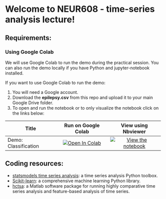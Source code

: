 # Welcome to NEUR608 - time-series analysis lecture!

## Requirements:
### Using Google Colab
We will use Google Colab to run the demo during the practical session. You can also run the demo locally if you have Python and jupyter-notebook installed.

If you want to use Google Colab to run the demo:

1. You will need a Google account.
2. Download the **epilepsy.csv** from this repo and upload it to your main Google Drive folder.
3. To open and run the notebook or to only visualize the notebook click on the links below:

| Title        | Run on Google Colab | View using Nbviewer |
| ------------- |:-------------:|:-----:|
| Demo: Classification | [![Open In Colab](https://colab.research.google.com/assets/colab-badge.svg)](https://colab.research.google.com/github/gshafiei/NEUR608TimeSeriesAnalysis/blob/main/demo_seizureClassification.ipynb) | [![View the notebook](https://img.shields.io/badge/render-nbviewer-orange.svg)](https://nbviewer.jupyter.org/github/gshafiei/NEUR608TimeSeriesAnalysis/blob/main/demo_seizureClassification.ipynb?flush_cache=false) |

## Coding resources:
* [statsmodels time series analysis](https://www.statsmodels.org/stable/user-guide.html#time-series-analysis): a time series analysis Python toolbox.
* [Scikit-learn](https://scikit-learn.org/stable/): a comprehensive machine learning Python library. 
* [hctsa](https://hctsa-users.gitbook.io/hctsa-manual/): a Matlab software package for running highly comparative time series analysis and feature-based analysis of time series.
